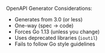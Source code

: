

OpenAPI Generator Considerations:

* Generates from 3.0 (or less)
* One-way (spec -> code)
* Forces Go 1.13 (unless you change)
* Uses deprecated libraries (`ioutil`)
* Fails to follow Go style guidelines
